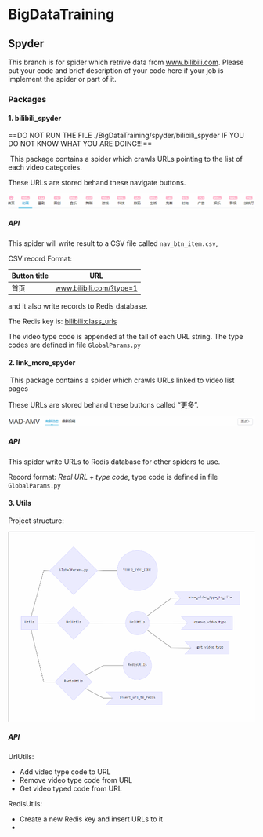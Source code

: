 # BigDataTraining

## Spyder

This branch is for spider which retrive data from www.bilibili.com. Please put your code and brief description of your code here if your job is implement the spider or part of it.

### Packages

#### 1. bilibili_spyder

==DO NOT RUN THE FILE ./BigDataTraining/spyder/bilibili_spyder IF YOU DO NOT KNOW WHAT YOU ARE DOING!!!==

​	This package contains a spider which crawls URLs pointing to the list of each video categories.

These URLs are stored behand these navigate buttons.

![1561287463179](1561287463179.png)

##### API

This spider will write result to a CSV file called `nav_btn_item.csv`, 

CSV record Format:

| Button title | URL                      |
| ------------ | ------------------------ |
| 首页         | www.bilibili.com/?type=1 |

and it also write records to Redis database.

The Redis key is: <u>bilibili:class_urls</u>

The video type code is appended at the tail of each URL string. The type codes are defined in file 	`GlobalParams.py`

#### 2. link_more_spyder

​	This package contains a spider which crawls URLs linked to video list pages

These URLs are stored behand these buttons called “更多”.

![1561429028834](1561429028834.png)

##### API

This spider write URLs to Redis database for other spiders to use.

Record format: $Real\ URL + type\ code$, type code is defined in file `GlobalParams.py`


#### 3. Utils

Project structure:

![1561430115166](1561430115166.png)



##### API

UrlUtils: 

- Add video type code to URL
- Remove video type code from URL
- Get video typed code from URL

RedisUtils:

- Create a new Redis key and insert URLs to it
- 
